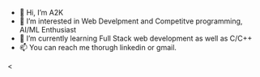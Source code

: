 - 👋 Hi, I’m A2K
- 👀 I’m interested in Web Develpment and Competitve programming, AI/ML Enthusiast
- 🌱 I’m currently learning Full Stack web development as well as C/C++
- 📫 You can reach me thorugh linkedin or gmail.

<
